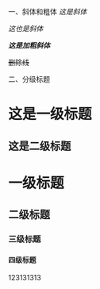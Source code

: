 一、斜体和粗体
*这是斜体*

_这也是斜体_

***这是加粗斜体***

~~删除线~~

二、分级标题

这是一级标题
=============================

这是二级标题
-----------------------------

# 一级标题

## 二级标题

### 三级标题

#### 四级标题

123131313